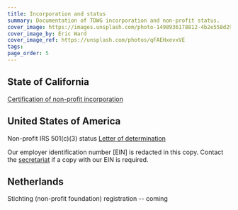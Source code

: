 ```yaml
---
title: Incorporation and status
summary: Documentation of TDWG incorporation and non-profit status.
cover_image: https://images.unsplash.com/photo-1498936178812-4b2e558d2937
cover_image_by: Eric Ward
cover_image_ref: https://unsplash.com/photos/qFAEHxevxVE
tags: 
page_order: 5
---
```


## State of California

[Certification of non-profit incorporation]({filename}tdwg_ca_nonprofit_incorporation.pdf)

## United States of America

Non-profit IRS 501(c)(3) status [Letter of determination]({filename}tdwg_irs_det_501c3_no-ein.pdf)

Our employer identification number \[EIN\] is redacted in this copy. Contact the [secretariat](mailto:secretariat@tdwg.org) if a copy with our EIN is required.

## Netherlands

Stichting (non-profit foundation) registration -- coming
